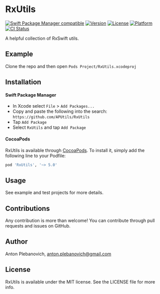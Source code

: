# RxUtils

[![Swift Package Manager compatible](https://img.shields.io/badge/Swift%20Package%20Manager-compatible-brightgreen.svg)](https://github.com/apple/swift-package-manager)
[![Version](https://img.shields.io/cocoapods/v/RxUtils.svg?style=flat)](http://cocoapods.org/pods/RxUtils)
[![License](https://img.shields.io/cocoapods/l/RxUtils.svg?style=flat)](http://cocoapods.org/pods/RxUtils)
[![Platform](https://img.shields.io/cocoapods/p/RxUtils.svg?style=flat)](http://cocoapods.org/pods/RxUtils)
[![CI Status](http://img.shields.io/travis/APUtils/RxUtils.svg?style=flat)](https://travis-ci.org/APUtils/RxUtils)

A helpful collection of RxSwift utils.

## Example

Clone the repo and then open `Pods Project/RxUtils.xcodeproj`

## Installation

#### Swift Package Manager

- In Xcode select `File` > `Add Packages...`
- Copy and paste the following into the search: `https://github.com/APUtils/RxUtils`
- Tap `Add Package`
- Select `RxUtils` and tap `Add Package`

#### CocoaPods

RxUtils is available through [CocoaPods](http://cocoapods.org). To install
it, simply add the following line to your Podfile:

```ruby
pod 'RxUtils', '~> 5.0'
```

## Usage

See example and test projects for more details.

## Contributions

Any contribution is more than welcome! You can contribute through pull requests and issues on GitHub.

## Author

Anton Plebanovich, anton.plebanovich@gmail.com

## License

RxUtils is available under the MIT license. See the LICENSE file for more info.
